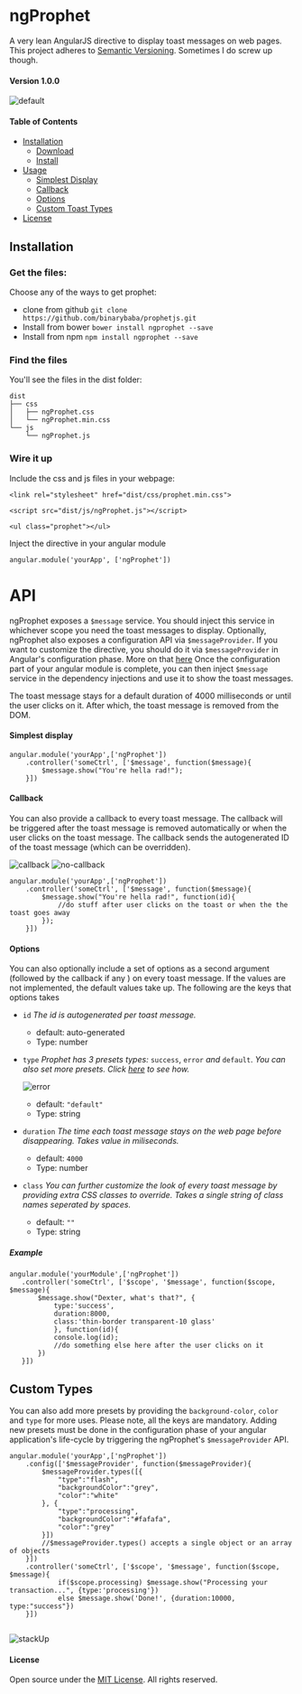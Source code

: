 # ngProphet

A very lean AngularJS directive to display toast messages on web pages.
This project adheres to [Semantic Versioning](http://semver.org/). Sometimes I do screw up though.

#### Version 1.0.0

![default](https://github.com/binarybaba/prophetjs/raw/master/img/message-click-cb.gif)


#### Table of Contents
 - [Installation](#installation)
   - [Download](#get-the-files)
   - [Install](#find-the-files)
 - [Usage](#api)
   - [Simplest Display](#simplest-display)
   - [Callback](#callback)
   - [Options](#options)
   - [Custom Toast Types](#custom-types)
 - [License](#license)


## Installation

### Get the files:
Choose any of the ways to get prophet:

- clone from github `git clone https://github.com/binarybaba/prophetjs.git`
- Install from bower `bower install ngprophet --save`
- Install from npm `npm install ngprophet --save`

### Find the files
You'll see the files in the dist folder:
  ```
  dist
  ├── css
  │   ├── ngProphet.css
  │   └── ngProphet.min.css
  └── js
      └── ngProphet.js
 ```
### Wire it up
 Include the css and js files in your webpage:

 `<link rel="stylesheet" href="dist/css/prophet.min.css">`

 `<script src="dist/js/ngProphet.js"></script>`
 
 `<ul class="prophet"></ul>`
 
 Inject the directive in your angular module
 
 `angular.module('yourApp', ['ngProphet'])`


# API

ngProphet exposes a `$message` service. You should inject this service in whichever scope you need the toast messages to display. 
Optionally, ngProphet also exposes a configuration API via `$messageProvider`. If you want to customize the directive, you should do it via `$messageProvider` in Angular's configuration phase. More on that [here](#custom-types)
Once the configuration part of your angular module is complete, you can then inject `$message` service in the dependency injections and use it to show the toast messages.

The toast message stays for a default duration of 4000 milliseconds or until the user clicks on it. After which, the toast message is removed from the DOM.

#### Simplest display

```
angular.module('yourApp',['ngProphet'])
    .controller('someCtrl', ['$message', function($message){
        $message.show("You're hella rad!");
    }])

```

#### Callback

You can also provide a callback to every toast message. The callback will be triggered after the toast message is removed automatically or
when the user clicks on the toast message. The callback sends the autogenerated ID of the toast message (which can be overridden).

![callback](https://github.com/binarybaba/prophetjs/raw/master/img/message-click-cb.gif)
![no-callback](https://github.com/binarybaba/prophetjs/raw/master/img/message-default-no-click.gif)


```
angular.module('yourApp',['ngProphet'])
    .controller('someCtrl', ['$message', function($message){
        $message.show("You're hella rad!", function(id){
            //do stuff after user clicks on the toast or when the the toast goes away
        });
    }])

```


#### Options

You can also optionally include a set of options as a second argument (followed by the callback if any ) on every toast message. If the values are not implemented, the default values take up.
The following are the keys that options takes

 - `id`
	*The id is autogenerated per toast message.*
	 - default: auto-generated
	 - Type: number
 - `type`
 	*Prophet has 3 presets types:* `success`, `error` *and* `default`. *You can also set more presets. Click [here](#custom-types) to see how.*

 	![error](https://github.com/binarybaba/prophetjs/raw/master/img/message-error.gif)
 	 - default: `"default"`
 	 - Type: string
 - `duration`
	*The time each toast message stays on the web page before disappearing. Takes value in miliseconds.*
	 - default: `4000`
	 - Type: number

 - `class`
 	*You can further customize the look of every toast message by providing extra CSS classes to override. Takes a single string of class names seperated by spaces.*
 	 - default: `""`
 	 - Type: string

 ##### Example
 ```
angular.module('yourModule',['ngProphet'])
    .controller('someCtrl', ['$scope', '$message', function($scope, $message){
        $message.show("Dexter, what's that?", {
            type:'success',
            duration:8000,
            class:'thin-border transparent-10 glass'
            }, function(id){
            console.log(id);
            //do something else here after the user clicks on it
        })        
    }]) 
```

## Custom Types
You can also add more presets by providing the `background-color`, `color` and `type` for more uses. Please note, all the keys are mandatory.
Adding new presets must be done in the configuration phase of your angular application's life-cycle by triggering the ngProphet's `$messageProvider` API.  


```
angular.module('yourApp',['ngProphet'])
    .config(['$messageProvider', function($messageProvider){
        $messageProvider.types([{
            "type":"flash",
            "backgroundColor":"grey",
            "color":"white"
        }, {
            "type":"processing",
            "backgroundColor":"#fafafa",
            "color":"grey"
        }])
        //$messageProvider.types() accepts a single object or an array of objects
    }])
    .controller('someCtrl', ['$scope', '$message', function($scope, $message){
            if($scope.processing) $message.show("Processing your transaction...", {type:'processing'})
            else $message.show('Done!', {duration:10000, type:"success"})
    }])
            
```

![stackUp](https://github.com/binarybaba/prophetjs/raw/master/img/message-stack-up.gif)


#### License
Open source under the [MIT License](https://github.com/binarybaba/prophetjs/blob/master/LICENSE).
All rights reserved.
